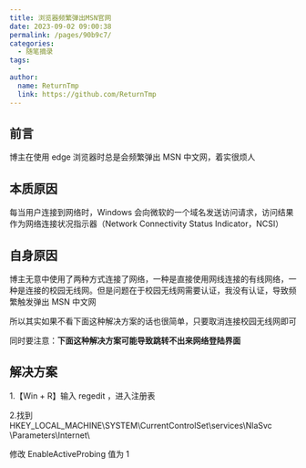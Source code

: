 ```yaml
---
title: 浏览器频繁弹出MSN官网
date: 2023-09-02 09:00:38
permalink: /pages/90b9c7/
categories:
  - 随笔摘录
tags:
  - 
author: 
  name: ReturnTmp
  link: https://github.com/ReturnTmp
---
```




## 前言

博主在使用 edge 浏览器时总是会频繁弹出 MSN 中文网，着实很烦人



## 本质原因

每当用户连接到网络时，Windows 会向微软的一个域名发送访问请求，访问结果作为网络连接状况指示器（Network Connectivity Status Indicator，NCSI）



## 自身原因

博主无意中使用了两种方式连接了网络，一种是直接使用网线连接的有线网络，一种是连接的校园无线网。但是问题在于校园无线网需要认证，我没有认证，导致频繁触发弹出 MSN 中文网

所以其实如果不看下面这种解决方案的话也很简单，只要取消连接校园无线网即可

同时要注意：**下面这种解决方案可能导致跳转不出来网络登陆界面**



## 解决方案

1.【Win + R】输入 regedit ，进入注册表

2.找到 HKEY_LOCAL_MACHINE\SYSTEM\CurrentControlSet\services\NlaSvc \Parameters\Internet\ 

修改 EnableActiveProbing 值为 1
